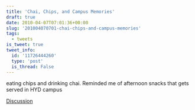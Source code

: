 ```yaml
---
title: 'Chai, Chips, and Campus Memories'
draft: true
date: 2010-04-07T07:01:36+00:00
slug: '201004070701-chai-chips-and-campus-memories'
tags:
  - tweets
is_tweet: true
tweet_info:
  id: '11726444260'
  type: 'post'
  is_thread: False
---
```




eating chips and drinking chai. Reminded me of afternoon snacks that gets served in HYD campus

[Discussion](https://x.com/sytelus/status/11726444260)
